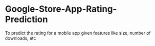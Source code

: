 # Google-Store-App-Rating-Prediction
To predict the rating for a mobile app given features like size, number of downloads, etc
